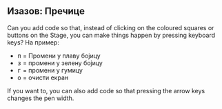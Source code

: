 ## Изазов: Пречице

Can you add code so that, instead of clicking on the coloured squares or buttons on the Stage, you can make things happen by pressing keyboard keys? На пример:

+ <kbd>п</kbd> = Промени у плаву бојицу
+ <kbd>з</kbd> = промени у зелену бојицу
+ <kbd>г</kbd> = промени у гумицу
+ <kbd>о</kbd> = очисти екран

If you want to, you can also add code so that pressing the arrow keys changes the pen width.